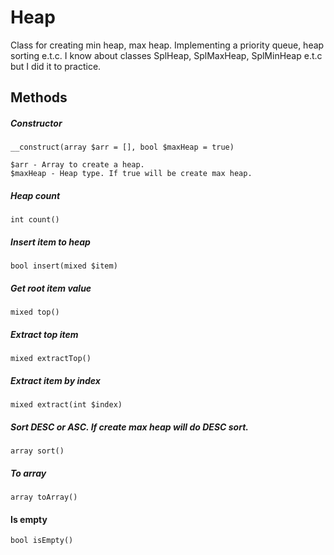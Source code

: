 # Heap

Class for creating min heap, max heap. Implementing a priority queue, heap sorting e.t.c.
I know about classes SplHeap, SplMaxHeap, SplMinHeap e.t.c but I did it to practice.

## Methods

##### Constructor
````
__construct(array $arr = [], bool $maxHeap = true)

$arr - Array to create a heap.
$maxHeap - Heap type. If true will be create max heap.
````
##### Heap count
````
int count()
````
##### Insert item to heap
````
bool insert(mixed $item)
````
##### Get root item value
````
mixed top()
````
##### Extract top item
````
mixed extractTop()
````
##### Extract item by index
````
mixed extract(int $index)
````
##### Sort DESC or ASC. If create max heap will do DESC sort.
````
array sort()
````
##### To array
````
array toArray()
````
#### Is empty
````
bool isEmpty()
````

